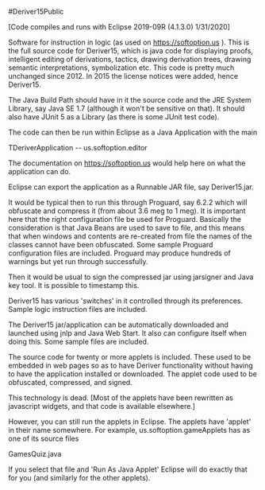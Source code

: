 #Deriver15Public

[Code compiles and runs with Eclipse 2019-09R (4.1.3.0) 1/31/2020]

Software for instruction in logic (as used on https://softoption.us ). 
This is the full source code for Deriver15, which is java code 
for displaying proofs, intelligent editing of derivations, tactics, 
drawing derivation trees, drawing semantic interpretations, symbolization 
etc. This code is pretty much unchanged since 2012. In 2015 the license 
notices were added, hence Deriver15.

The Java Build Path should have in it the source code and the JRE System 
Library, say Java SE 1.7 (although it won't be sensitive on that). It 
should also have JUnit 5 as a Library (as there is some JUnit test code).

The code can then be run within Eclipse as a Java Application with the main

   TDeriverApplication -- us.softoption.editor

The documentation on https://softoption.us would help here on what the 
application can do.

Eclipse can export the application as a Runnable JAR file, say Deriver15.jar.

It would be typical then to run this through Proguard, say 6.2.2 which will
obfuscate and compress it (from about 3.6 meg to 1 meg). It is important here
that the right configuration file be used for Proguard. Basically the 
consideration is that Java Beans are used to save to file, and this means
that when windows and contents are re-created from file the names of 
the classes cannot have been obfuscated. Some sample Proguard configuration 
files are included. Proguard may produce hundreds of warnings but yet run 
through successfully.

Then it would be usual to sign the compressed jar using jarsigner and Java 
key tool. It is possible to timestamp this.

Deriver15 has various 'switches' in it controlled through its preferences.
Sample logic instruction files are included.

The Deriver15 jar/application can be automatically downloaded and launched
using jnlp and Java Web Start. It also can configure itself when doing
this. Some sample files are included.

The source code for twenty or more applets is included. These used to be
embedded in web pages so as to have Deriver functionality without having
to have the application installed or downloaded. The applet code used to
be obfuscated, compressed, and signed.

This technology is dead. [Most of the applets have been rewritten as
javascript widgets, and that code is available elsewhere.]

However, you can still run the applets in Eclipse. The applets have
'applet' in their name somewhere. For example, us.softoption.gameApplets
has as one of its source files

   GamesQuiz.java

If you select that file and 'Run As Java Applet' Eclipse will do exactly 
that for you (and similarly for the other applets).
